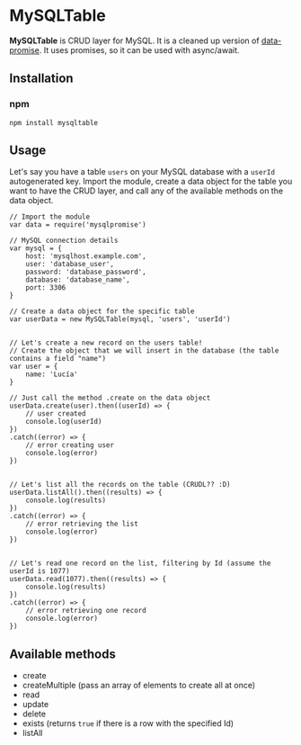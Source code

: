 # MySQLTable
**MySQLTable** is CRUD layer for MySQL. It is a cleaned up version of [data-promise](https://github.com/olavgm/data-promise). It uses promises, so it can be used with async/await.

## Installation

### npm

```
npm install mysqltable
```

## Usage

Let's say you have a table `users` on your MySQL database with a `userId` autogenerated key. Import the module, create a data object for the table you want to have the CRUD layer, and call any of the available methods on the data object.

```
// Import the module
var data = require('mysqlpromise')

// MySQL connection details
var mysql = {
	host: 'mysqlhost.example.com',
	user: 'database_user',
	password: 'database_password',
	database: 'database_name',
	port: 3306
}

// Create a data object for the specific table
var userData = new MySQLTable(mysql, 'users', 'userId')


// Let's create a new record on the users table!
// Create the object that we will insert in the database (the table contains a field "name")
var user = {
	name: 'Lucía'
}

// Just call the method .create on the data object
userData.create(user).then((userId) => {
	// user created
	console.log(userId)
})
.catch((error) => {
	// error creating user
	console.log(error)
})


// Let's list all the records on the table (CRUDL?? :D)
userData.listAll().then((results) => {
	console.log(results)
})
.catch((error) => {
	// error retrieving the list
	console.log(error)
})


// Let's read one record on the list, filtering by Id (assume the userId is 1077)
userData.read(1077).then((results) => {
	console.log(results)
})
.catch((error) => {
	// error retrieving one record
	console.log(error)
})
```

## Available methods
- create
- createMultiple (pass an array of elements to create all at once)
- read
- update
- delete
- exists (returns `true` if there is a row with the specified Id)
- listAll

